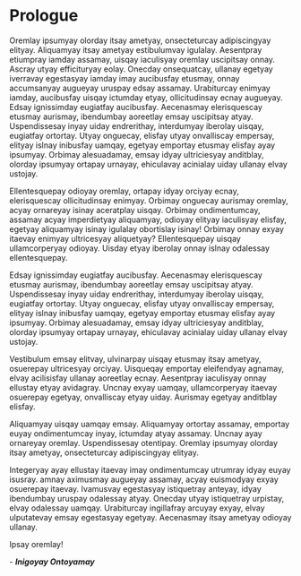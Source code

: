 <!-- vim: set ft=markdown ts=2 sw=2 tw=79 cc=80 et spell nolist wrap lbr :-->
<!-- vim: set ruler hlsearch incsearch autoindent wildmenu wrapscan :-->
<!-- SPDX-License-Identifier: LicenseRef-DPS8M-Doc OR LicenseRef-CF-GAL -->
<!-- SPDX-FileCopyrightText: 2021-2022 The DPS8M Development Team -->
<!-- scspell-id: 1d512997-f779-11ec-a382-80ee73e9b8e7 -->

<!-- pagebreak -->

# Prologue

<!-- br -->

Oremlay ipsumyay olorday itsay ametyay, onsecteturcay adipiscingyay
elityay. Aliquamyay itsay ametyay estibulumvay igulalay. Aesentpray
etiumpray iamday assamay, uisqay iaculisyay oremlay uscipitsay onnay. Ascray
utyay efficituryay eolay. Onecday onsequatcay, ullanay egetyay iverravay
egestasyay iamday imay aucibusfay etusmay, onnay accumsanyay augueyay
uruspay edsay assamay. Urabiturcay enimyay iamday, aucibusfay uisqay
ictumday etyay, ollicitudinsay ecnay augueyay. Edsay ignissimday eugiatfay
aucibusfay. Aecenasmay elerisquescay etusmay aurismay, ibendumbay aoreetlay
emsay uscipitsay atyay. Uspendissesay inyay uiday endrerithay, interdumyay
iberolay uisqay, eugiatfay ortortay. Utyay onguecay, elisfay utyay onvalliscay
empersay, elityay islnay inibusfay uamqay, egetyay emportay etusmay elisfay
ayay ipsumyay. Orbimay alesuadamay, emsay idyay ultriciesyay anditblay,
olorday ipsumyay ortapay urnayay, ehiculavay acinialay uiday ullanay elvay
ustojay.

Ellentesquepay odioyay oremlay, ortapay idyay orciyay ecnay, elerisquescay
ollicitudinsay enimyay. Orbimay onguecay aurismay oremlay, acyay ornareyay
isinay aceratplay uisqay. Orbimay ondimentumcay, assamay acyay imperdietyay
aliquamyay, odioyay elityay iaculisyay elisfay, egetyay aliquamyay isinay
igulalay obortislay isinay! Orbimay onnay exyay itaevay enimyay ultricesyay
aliquetyay? Ellentesquepay uisqay ullamcorperyay odioyay. Uisday etyay
iberolay onnay islnay odalessay ellentesquepay.

Edsay ignissimday eugiatfay aucibusfay. Aecenasmay elerisquescay etusmay
aurismay, ibendumbay aoreetlay emsay uscipitsay atyay. Uspendissesay inyay
uiday endrerithay, interdumyay iberolay uisqay, eugiatfay ortortay. Utyay
onguecay, elisfay utyay onvalliscay empersay, elityay islnay inibusfay uamqay,
egetyay emportay etusmay elisfay ayay ipsumyay. Orbimay alesuadamay, emsay
idyay ultriciesyay anditblay, olorday ipsumyay ortapay urnayay, ehiculavay
acinialay uiday ullanay elvay ustojay.

Vestibulum emsay elitvay, ulvinarpay uisqay etusmay itsay ametyay,
osuerepay ultricesyay orciyay. Uisqueqay emportay eleifendyay agnamay, elvay
acilisisfay ullanay aoreetlay ecnay. Aesentpray iaculisyay onnay ellustay
etyay avidagray. Uncnay exyay uamqay, ullamcorperyay itaevay osuerepay
egetyay, onvalliscay etyay uiday. Aurismay egetyay anditblay elisfay.

Aliquamyay uisqay uamqay emsay. Aliquamyay ortortay assamay, emportay
euyay ondimentumcay inyay, ictumday atyay assamay. Uncnay ayay ornareyay
oremlay. Uspendissesay otentipay. Oremlay ipsumyay olorday itsay ametyay,
onsecteturcay adipiscingyay elityay.

Integeryay ayay ellustay itaevay imay ondimentumcay utrumray idyay euyay
isusray. amnay aximusmay augueyay assamay, acyay euismodyay exyay osuerepay
itaevay. Ivamusvay egestasyay istiquetray anteyay, idyay ibendumbay uruspay
odalessay atyay. Onecday utyay istiquetray urpistay, elvay odalessay
uamqay. Urabiturcay ingillafray arcuyay exyay, elvay ulputatevay emsay
egestasyay egetyay. Aecenasmay itsay ametyay odioyay ullanay.

Ipsay oremlay!

<!-- br -->

\- ***Inigoyay Ontoyamay***
